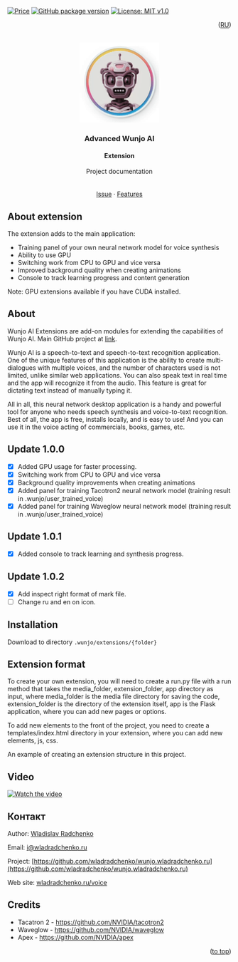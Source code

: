 [![Price](https://img.shields.io/badge/price-FREE-0098f7.svg)](https://github.com/wladradchenko/advanced.wunjo.wladradchenko.ru/blob/main/LICENSE)
[![GitHub package version](https://img.shields.io/github/v/release/wladradchenko/advanced.wunjo.wladradchenko.ru?display_name=tag&sort=semver)](https://github.com/wladradchenko/advanced.wunjo.wladradchenko.ru)
[![License: MIT v1.0](https://img.shields.io/badge/license-Apache-blue.svg)](https://github.com/wladradchenko/advanced.wunjo.wladradchenko.ru/blob/main/LICENSE)

<p align="right">(<a href="README_ru.md">RU</a>)</p>
<div id="top"></div>

<br />
<div align="center">
  <a href="https://github.com/wladradchenko/wunjo.wladradchenko.ru">
    <img src="example/robot.gif" alt="Logo" width="180" height="180">
  </a>

  <h3 align="center">Advanced Wunjo AI</h3>
  <h4 align="center">Extension</h4>

  <p align="center">
    Project documentation
    <br/>
    <br/>
    <br/>
    <a href="https://github.com/wladradchenko/voiceai.wladradchenko.ru/issues">Issue</a>
    ·
    <a href="https://github.com/wladradchenko/voiceai.wladradchenko.ru/issues">Features</a>
  </p>
</div>

<!-- ABOUT THE EXTENSIONS -->
## About extension

The extension adds to the main application:
- Training panel of your own neural network model for voice synthesis
- Ability to use GPU
- Switching work from CPU to GPU and vice versa
- Improved background quality when creating animations
- Console to track learning progress and content generation

Note: GPU extensions available if you have CUDA installed.

<!-- ABOUT THE PROJECT -->
## About

Wunjo AI Extensions are add-on modules for extending the capabilities of Wunjo AI. Main GitHub project at <a href="https://github.com/wladradchenko/wunjo.wladradchenko.ru">link</a>.

Wunjo AI is a speech-to-text and speech-to-text recognition application. One of the unique features of this application is the ability to create multi-dialogues with multiple voices, and the number of characters used is not limited, unlike similar web applications. You can also speak text in real time and the app will recognize it from the audio. This feature is great for dictating text instead of manually typing it.

All in all, this neural network desktop application is a handy and powerful tool for anyone who needs speech synthesis and voice-to-text recognition. Best of all, the app is free, installs locally, and is easy to use! And you can use it in the voice acting of commercials, books, games, etc.

<!-- UPDATE -->
## Update 1.0.0

- [x] Added GPU usage for faster processing.
- [x] Switching work from CPU to GPU and vice versa
- [x] Background quality improvements when creating animations
- [x] Added panel for training Tacotron2 neural network model (training result in .wunjo/user_trained_voice)
- [x] Added panel for training Waveglow neural network model (training result in .wunjo/user_trained_voice)

## Update 1.0.1

- [x] Added console to track learning and synthesis progress.

## Update 1.0.2

- [x] Add inspect right format of mark file.
- [ ] Change ru and en on icon.

<!-- INSTALL -->
## Installation

Download to directory `.wunjo/extensions/{folder}`

<!-- FORMAT -->
## Extension format

To create your own extension, you will need to create a run.py file with a run method that takes the media_folder, extension_folder, app directory as input, where media_folder is the media file directory for saving the code, extension_folder is the directory of the extension itself, app is the Flask application, where you can add new pages or options.

To add new elements to the front of the project, you need to create a templates/index.html directory in your extension, where you can add new elements, js, css.

An example of creating an extension structure in this project.

<!-- VIDEO -->
## Video

[![Watch the video](https://cdn1.tenchat.ru/static/vbc-gostinder/2023-05-25/2c682bac-28cb-4fe9-8967-18a9d2aa8250.jpeg)](https://kinescope.io/204247464/original)

<!-- CONTACT -->
## Контакт

Author: [Wladislav Radchenko](https://github.com/wladradchenko/)

Email: [i@wladradchenko.ru](i@wladradchenko.ru)

Project: [https://github.com/wladradchenko/wunjo.wladradchenko.ru](https://github.com/wladradchenko/wunjo.wladradchenko.ru)

Web site: [wladradchenko.ru/voice](https://wladradchenko.ru/wunjo)

<!-- CREDITS -->
## Credits

* Tacatron 2 - https://github.com/NVIDIA/tacotron2
* Waveglow - https://github.com/NVIDIA/waveglow
* Apex - https://github.com/NVIDIA/apex

<p align="right">(<a href="#top">to top</a>)</p>
